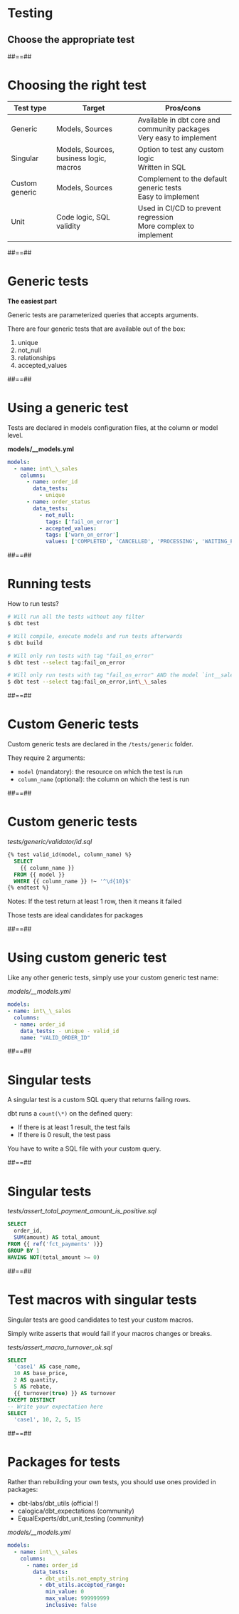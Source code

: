 <!-- .slide: class="transition"-->

# Testing

## Choose the appropriate test

##==##

<!-- .slide:-->

# Choosing the right test

| Test type      | Target                                  | Pros/cons                                                              |
| -------------- | --------------------------------------- | ---------------------------------------------------------------------- |
| Generic        | Models, Sources                         | Available in dbt core and community packages<br>Very easy to implement |
| Singular       | Models, Sources, business logic, macros | Option to test any custom logic<br>Written in SQL                      |
| Custom generic | Models, Sources                         | Complement to the default generic tests<br>Easy to implement           |
| Unit           | Code logic, SQL validity                | Used in CI/CD to prevent regression<br>More complex to implement       |

##==##

# Generic tests

**The easiest part**

Generic tests are parameterized queries that accepts arguments.

There are four generic tests that are available out of the box:

1. unique
1. not_null
1. relationships
1. accepted_values

##==##

<!-- .slide: class="with-code max-height"-->

# Using a generic test

Tests are declared in models configuration files, at the column or model level.

**models/\_\_models.yml**

```yaml
models:
  - name: int\_\_sales
    columns:
      - name: order_id
        data_tests:
          - unique
      - name: order_status
        data_tests:
          - not_null:
            tags: ['fail_on_error']
          - accepted_values:
            tags: ['warn_on_error']
            values: ['COMPLETED', 'CANCELLED', 'PROCESSING', 'WAITING_PAYMENT', 'SHIPPED']
```

##==##

<!-- .slide: class="with-code"-->

# Running tests

How to run tests?

```bash
# Will run all the tests without any filter
$ dbt test

# Will compile, execute models and run tests afterwards
$ dbt build

# Will only run tests with tag "fail_on_error"
$ dbt test --select tag:fail_on_error

# Will only run tests with tag "fail_on_error" AND the model `int__sales`
$ dbt test --select tag:fail_on_error,int\_\_sales
```

##==##

# Custom Generic tests

Custom generic tests are declared in the `/tests/generic` folder.

They require 2 arguments:

- `model` (mandatory): the resource on which the test is run
- `column_name` (optional): the column on which the test is run

##==##

<!-- .slide: class="with-code"-->

# Custom generic tests

_tests/generic/validator/id.sql_

```sql
{% test valid_id(model, column_name) %}
  SELECT
    {{ column_name }}
  FROM {{ model }}
  WHERE {{ column_name }} !~ '^\d{10}$'
{% endtest %}
```

Notes:
If the test return at least 1 row, then it means it failed

Those tests are ideal candidates for packages

##==##

<!-- .slide: class="with-code"-->

# Using custom generic test

Like any other generic tests, simply use your custom generic test name:

_models/\_\_models.yml_

```yaml
models:
- name: int\_\_sales
  columns:
  - name: order_id
    data_tests: - unique - valid_id
    name: "VALID_ORDER_ID"
```

##==##

# Singular tests

A singular test is a custom SQL query that returns failing rows.

dbt runs a `count(\*)` on the defined query:

- If there is at least 1 result, the test fails
- If there is 0 result, the test pass

You have to write a SQL file with your custom query.

##==##

<!-- .slide: class="with-code"-->

# Singular tests

_tests/assert_total_payment_amount_is_positive.sql_

```sql
SELECT
  order_id,
  SUM(amount) AS total_amount
FROM {{ ref('fct_payments' )}}
GROUP BY 1
HAVING NOT(total_amount >= 0)
```

##==##

<!-- .slide: class="with-code"-->

# Test macros with singular tests

Singular tests are good candidates to test your custom macros.

Simply write asserts that would fail if your macros changes or breaks.

_tests/assert_macro_turnover_ok.sql_

```sql
SELECT
  'case1' AS case_name,
  10 AS base_price,
  2 AS quantity,
  5 AS rebate,
  {{ turnover(true) }} AS turnover
EXCEPT DISTINCT
-- Write your expectation here
SELECT
  'case1', 10, 2, 5, 15
```

##==##

<!-- .slide: class="with-code"-->

# Packages for tests

Rather than rebuilding your own tests, you should use ones provided in packages:

- dbt-labs/dbt_utils (official !)
- calogica/dbt_expectations (community)
- EqualExperts/dbt_unit_testing (community)

_models/\_\_models.yml_

```yaml
models:
  - name: int\_\_sales
    columns:
      - name: order_id
        data_tests:
          - dbt_utils.not_empty_string
          - dbt_utils.accepted_range:
            min_value: 0
            max_value: 999999999
            inclusive: false
```
